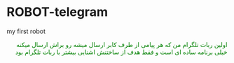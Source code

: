 # ROBOT-telegram
my first robot<br>
<p style='direction:rtl;color:green;'>
 اولین ربات تلگرام من که هر پیامی از طرف کابر ارسال میشه رو براش ارسال میکنه
خیلی برنامه ساده ای است و فقط هدف از ساختنش اشنایی بیشتر با ربات تلگرام بود
</p>
